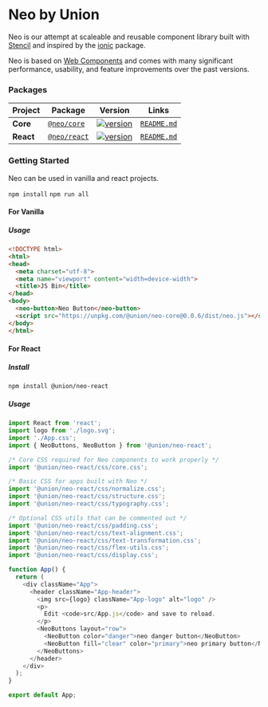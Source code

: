 # Neo by Union

Neo is our attempt at scaleable and reusable component library built with [Stencil](https://github.com/ionic-team/stencil) and inspired by the [ionic](https://github.com/ionic-team/ionic) package.

Neo is based on [Web Components](https://www.webcomponents.org/introduction) and comes with many significant performance, usability, and feature improvements over the past versions.


### Packages

| Project | Package | Version | Links |
| ------- | ------- | ------- |:-----:|
| **Core** | [`@neo/core`](https://www.npmjs.com/package/@neo/core) | [![version](https://img.shields.io/npm/v/@neo/core/latest.svg)](https://www.npmjs.com/package/@neo/core) | [`README.md`](core/README.md)
| **React** | [`@neo/react`](https://www.npmjs.com/package/@neo/react) | [![version](https://img.shields.io/npm/v/@neo/react/latest.svg)](https://www.npmjs.com/package/@neo/react) | [`README.md`](packages/react/README.md)

### Getting Started

Neo can be used in vanilla and react projects.

`npm install`
`npm run all`

#### For Vanilla

##### Usage

```html
<!DOCTYPE html>
<html>
<head>
  <meta charset="utf-8">
  <meta name="viewport" content="width=device-width">
  <title>JS Bin</title>
</head>
<body>
  <neo-button>Neo Button</neo-button>
  <script src="https://unpkg.com/@union/neo-core@0.0.6/dist/neo.js"></script>
</body>
</html>
```

#### For React

##### Install
`npm install @union/neo-react`

##### Usage
```js
import React from 'react';
import logo from './logo.svg';
import './App.css';
import { NeoButtons, NeoButton } from '@union/neo-react';

/* Core CSS required for Neo components to work properly */
import '@union/neo-react/css/core.css';

/* Basic CSS for apps built with Neo */
import '@union/neo-react/css/normalize.css';
import '@union/neo-react/css/structure.css';
import '@union/neo-react/css/typography.css';

/* Optional CSS utils that can be commented out */
import '@union/neo-react/css/padding.css';
import '@union/neo-react/css/text-alignment.css';
import '@union/neo-react/css/text-transformation.css';
import '@union/neo-react/css/flex-utils.css';
import '@union/neo-react/css/display.css';

function App() {
  return (
    <div className="App">
      <header className="App-header">
        <img src={logo} className="App-logo" alt="logo" />
        <p>
          Edit <code>src/App.js</code> and save to reload.
        </p>
        <NeoButtons layout="row">
          <NeoButton color="danger">neo danger button</NeoButton>
          <NeoButton fill="clear" color="primary">neo primary button</NeoButton>
        </NeoButtons>
      </header>
    </div>
  );
}

export default App;


```
